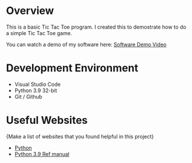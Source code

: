 # Overview

This is a basic Tic Tac Toe program. I created this to demostrate how to do a simple Tic Tac Toe game.





You can watch a demo of my software here: [Software Demo Video](https://youtu.be/MYNQqhFam7g)

# Development Environment

* Visual Studio Code
* Python 3.9 32-bit
* Git / Github



# Useful Websites

{Make a list of websites that you found helpful in this project}
* [Python](https://www.w3schools.com/python/)
* [Python 3.9 Ref manual](https://docs.python.org/3.9/library/index.html)